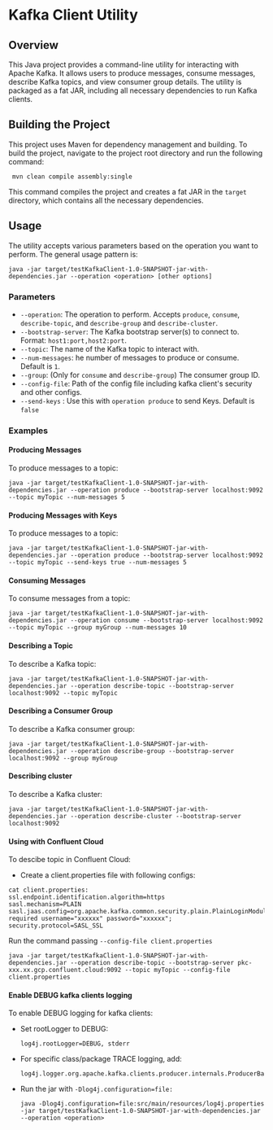 # Kafka Client Utility

## Overview
This Java project provides a command-line utility for interacting with Apache Kafka. It allows users to produce messages, consume messages, describe Kafka topics, and view consumer group details. The utility is packaged as a fat JAR, including all necessary dependencies to run Kafka clients.

## Building the Project
This project uses Maven for dependency management and building. To build the project, navigate to the project root directory and run the following command:

```shell
 mvn clean compile assembly:single
```

This command compiles the project and creates a fat JAR in the `target` directory, which contains all the necessary dependencies.

## Usage
The utility accepts various parameters based on the operation you want to perform. The general usage pattern is:

```shell
java -jar target/testKafkaClient-1.0-SNAPSHOT-jar-with-dependencies.jar --operation <operation> [other options]
```

### Parameters
- `--operation`: The operation to perform. Accepts `produce`, `consume`, `describe-topic`, and `describe-group` and `describe-cluster`.
- `--bootstrap-server`: The Kafka bootstrap server(s) to connect to. Format: `host1:port,host2:port`.
- `--topic`: The name of the Kafka topic to interact with.
- `--num-messages`: he number of messages to produce or consume. Default is `1`.
- `--group`: (Only for `consume` and `describe-group`) The consumer group ID.
- `--config-file`: Path of the config file including kafka client's security and other configs.
- `--send-keys` : Use this with `operation produce` to send Keys. Default is `false`


### Examples

#### Producing Messages
To produce messages to a topic:
```shell
java -jar target/testKafkaClient-1.0-SNAPSHOT-jar-with-dependencies.jar --operation produce --bootstrap-server localhost:9092 --topic myTopic --num-messages 5
```

#### Producing Messages with Keys
To produce messages to a topic:
```shell
java -jar target/testKafkaClient-1.0-SNAPSHOT-jar-with-dependencies.jar --operation produce --bootstrap-server localhost:9092 --topic myTopic --send-keys true --num-messages 5
```

#### Consuming Messages
To consume messages from a topic:
```shell
java -jar target/testKafkaClient-1.0-SNAPSHOT-jar-with-dependencies.jar --operation consume --bootstrap-server localhost:9092 --topic myTopic --group myGroup --num-messages 10
```

#### Describing a Topic
To describe a Kafka topic:
```shell
java -jar target/testKafkaClient-1.0-SNAPSHOT-jar-with-dependencies.jar --operation describe-topic --bootstrap-server localhost:9092 --topic myTopic
```

#### Describing a Consumer Group
To describe a Kafka consumer group:
```shell
java -jar target/testKafkaClient-1.0-SNAPSHOT-jar-with-dependencies.jar --operation describe-group --bootstrap-server localhost:9092 --group myGroup
```

#### Describing cluster
To describe a Kafka cluster:
```shell
java -jar target/testKafkaClient-1.0-SNAPSHOT-jar-with-dependencies.jar --operation describe-cluster --bootstrap-server localhost:9092 
```

#### Using with Confluent Cloud
To descibe topic in Confluent Cloud:

- Create a client.properties file with following configs:

```shell
cat client.properties:
ssl.endpoint.identification.algorithm=https
sasl.mechanism=PLAIN
sasl.jaas.config=org.apache.kafka.common.security.plain.PlainLoginModule required username="xxxxxx" password="xxxxxx";
security.protocol=SASL_SSL
```

Run the command passing `--config-file client.properties`
```shell
java -jar target/testKafkaClient-1.0-SNAPSHOT-jar-with-dependencies.jar --operation describe-topic --bootstrap-server pkc-xxx.xx.gcp.confluent.cloud:9092 --topic myTopic --config-file client.properties
```

#### Enable DEBUG kafka clients logging
To enable DEBUG logging for kafka clients:
- Set rootLogger to DEBUG:
  ```shell
  log4j.rootLogger=DEBUG, stderr
  ```
- For specific class/package TRACE logging, add:
  ```shell
  log4j.logger.org.apache.kafka.clients.producer.internals.ProducerBatch=TRACE
  ```
- Run the jar with `-Dlog4j.configuration=file:`
  ```shell
  java -Dlog4j.configuration=file:src/main/resources/log4j.properties -jar target/testKafkaClient-1.0-SNAPSHOT-jar-with-dependencies.jar --operation <operation>
  ```
